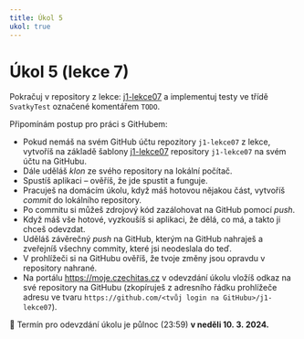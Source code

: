 ```yaml
---
title: Úkol 5
ukol: true
---
```

# Úkol 5 (lekce 7)

Pokračuj v repository z lekce: [j1-lekce07](https://github.com/FilipJirsak-Czechitas/j1-lekce07) a implementuj testy ve třídě `SvatkyTest` označené komentářem `TODO`.

Připomínám postup pro práci s GitHubem:
- Pokud nemáš na svém GitHub účtu repozitory `j1-lekce07` z lekce, vytvoříš na základě šablony [j1-lekce07](https://github.com/FilipJirsak-Czechitas/j1-lekce07) repository `j1-lekce07` na svém účtu na GitHubu.
- Dále uděláš *klon* ze svého repository na lokální počítač.
- Spustíš aplikaci – ověříš, že jde spustit a funguje.
- Pracuješ na domácím úkolu, když máš hotovou nějakou část, vytvoříš *commit* do lokálního repository.
- Po commitu si můžeš zdrojový kód zazálohovat na GitHub pomocí *push*.
- Když máš vše hotové, vyzkoušíš si aplikaci, že dělá, co má, a takto ji chceš odevzdat.
- Uděláš závěrečný *push* na GitHub, kterým na GitHub nahraješ a zveřejníš všechny commity, které jsi neodeslala do teď.
- V prohlížeči si na GitHubu ověříš, že tvoje změny jsou opravdu v repository nahrané.
- Na portálu https://moje.czechitas.cz v odevzdání úkolu vložíš odkaz na své repository na GitHubu (zkopíruješ z adresního řádku prohlížeče adresu ve tvaru `https://github.com/<tvůj login na GitHubu>/j1-lekce07`).

📅 Termín pro odevzdání úkolu je půlnoc (23:59) **v neděli 10. 3. 2024.**
